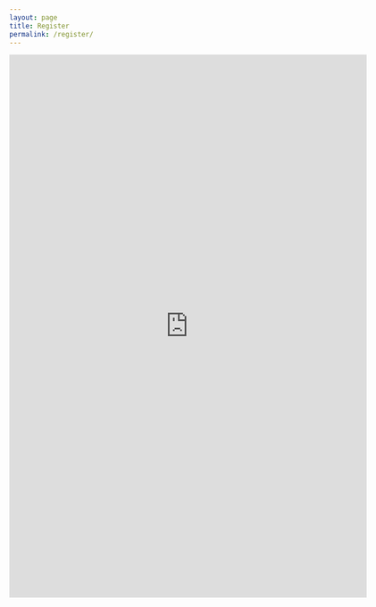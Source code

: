```yaml
---
layout: page
title: Register
permalink: /register/
---
```


<iframe src="https://docs.google.com/forms/d/e/1FAIpQLSf1N6BaGbsoP6iGWsesYKYJFfaoC08K2MoaT8192v-axnvfjQ/viewform?embedded=true" width="640" height="972" frameborder="0" marginheight="0" marginwidth="0">Loading...</iframe>
